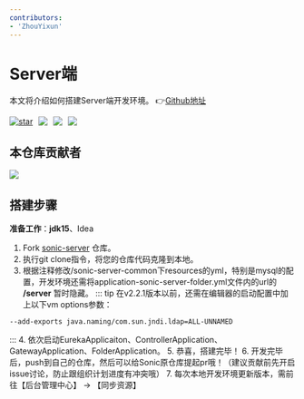 ```yaml
---
contributors:
- 'ZhouYixun'
---
```


# Server端

本文将介绍如何搭建Server端开发环境。 👉[Github地址](https://github.com/SonicCloudOrg/sonic-server)

<div style="display: flex">
<a href='https://gitee.com/sonic-cloud/sonic-server/stargazers'><img src='https://gitee.com/sonic-cloud/sonic-server/badge/star.svg?theme=gvp' alt='star'></a>
<img style="margin-left: 10px" src="https://img.shields.io/github/stars/SonicCloudOrg/sonic-server?style=social"><img style="margin-left: 10px" src="https://img.shields.io/github/forks/SonicCloudOrg/sonic-server?style=social">
<img style="margin-left:10px" src="https://img.shields.io/github/downloads/SonicCloudOrg/sonic-server/total">
</div>

## 本仓库贡献者

<a href="https://github.com/SonicCloudOrg/sonic-server/graphs/contributors">
  <img src="https://contrib.rocks/image?repo=SonicCloudOrg/sonic-server" />
</a>

## 搭建步骤

**准备工作**：**jdk15**、Idea

1. Fork [sonic-server](https://github.com/SonicCloudOrg/sonic-server) 仓库。
2. 执行git clone指令，将您的仓库代码克隆到本地。
3. 根据注释修改/sonic-server-common下resources的yml，特别是mysql的配置，开发环境还需将application-sonic-server-folder.yml文件内的url的 **/server** 暂时隐藏。
::: tip 在v2.2.1版本以前，还需在编辑器的启动配置中加上以下vm options参数：
```
--add-exports java.naming/com.sun.jndi.ldap=ALL-UNNAMED
```
:::
4. 依次启动EurekaApplicaiton、ControllerApplication、GatewayApplication、FolderApplication。
5. 恭喜，搭建完毕！
6. 开发完毕后，push到自己的仓库，然后可以给Sonic原仓库提起pr哦！（建议贡献前先开启issue讨论，防止跟组织计划进度有冲突哦）
7. 每次本地开发环境更新版本，需前往【后台管理中心】 -> 【同步资源】
